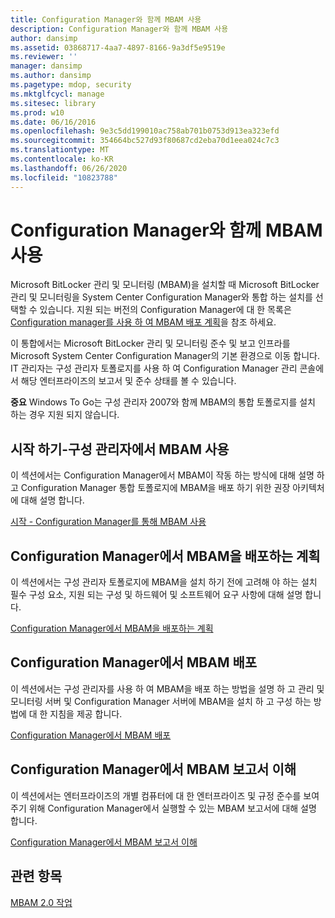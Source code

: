 ```yaml
---
title: Configuration Manager와 함께 MBAM 사용
description: Configuration Manager와 함께 MBAM 사용
author: dansimp
ms.assetid: 03868717-4aa7-4897-8166-9a3df5e9519e
ms.reviewer: ''
manager: dansimp
ms.author: dansimp
ms.pagetype: mdop, security
ms.mktglfcycl: manage
ms.sitesec: library
ms.prod: w10
ms.date: 06/16/2016
ms.openlocfilehash: 9e3c5dd199010ac758ab701b0753d913ea323efd
ms.sourcegitcommit: 354664bc527d93f80687cd2eba70d1eea024c7c3
ms.translationtype: MT
ms.contentlocale: ko-KR
ms.lasthandoff: 06/26/2020
ms.locfileid: "10823788"
---
```

# Configuration Manager와 함께 MBAM 사용


Microsoft BitLocker 관리 및 모니터링 (MBAM)을 설치할 때 Microsoft BitLocker 관리 및 모니터링을 System Center Configuration Manager와 통합 하는 설치를 선택할 수 있습니다. 지원 되는 버전의 Configuration Manager에 대 한 목록은 [Configuration manager를 사용 하 여 MBAM 배포 계획](planning-to-deploy-mbam-with-configuration-manager-2.md)을 참조 하세요.

이 통합에서는 Microsoft BitLocker 관리 및 모니터링 준수 및 보고 인프라를 Microsoft System Center Configuration Manager의 기본 환경으로 이동 합니다. IT 관리자는 구성 관리자 토폴로지를 사용 하 여 Configuration Manager 관리 콘솔에서 해당 엔터프라이즈의 보고서 및 준수 상태를 볼 수 있습니다.

**중요**  Windows To Go는 구성 관리자 2007와 함께 MBAM의 통합 토폴로지를 설치 하는 경우 지원 되지 않습니다.

 

## <a href="" id="getting-started---using-mbam-with-configuration-manager"></a>시작 하기-구성 관리자에서 MBAM 사용


이 섹션에서는 Configuration Manager에서 MBAM이 작동 하는 방식에 대해 설명 하 고 Configuration Manager 통합 토폴로지에 MBAM을 배포 하기 위한 권장 아키텍처에 대해 설명 합니다.

[시작 - Configuration Manager를 통해 MBAM 사용](getting-started---using-mbam-with-configuration-manager.md)

## Configuration Manager에서 MBAM을 배포하는 계획


이 섹션에서는 구성 관리자 토폴로지에 MBAM을 설치 하기 전에 고려해 야 하는 설치 필수 구성 요소, 지원 되는 구성 및 하드웨어 및 소프트웨어 요구 사항에 대해 설명 합니다.

[Configuration Manager에서 MBAM을 배포하는 계획](planning-to-deploy-mbam-with-configuration-manager-2.md)

## Configuration Manager에서 MBAM 배포


이 섹션에서는 구성 관리자를 사용 하 여 MBAM을 배포 하는 방법을 설명 하 고 관리 및 모니터링 서버 및 Configuration Manager 서버에 MBAM을 설치 하 고 구성 하는 방법에 대 한 지침을 제공 합니다.

[Configuration Manager에서 MBAM 배포](deploying-mbam-with-configuration-manager-mbam2.md)

## Configuration Manager에서 MBAM 보고서 이해


이 섹션에서는 엔터프라이즈의 개별 컴퓨터에 대 한 엔터프라이즈 및 규정 준수를 보여 주기 위해 Configuration Manager에서 실행할 수 있는 MBAM 보고서에 대해 설명 합니다.

[Configuration Manager에서 MBAM 보고서 이해](understanding-mbam-reports-in-configuration-manager.md)

## 관련 항목


[MBAM 2.0 작업](operations-for-mbam-20-mbam-2.md)

 

 





